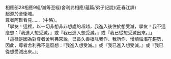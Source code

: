 相應部28相應9經/滅等至經(舍利弗相應/蘊篇/弟子記說)(莊春江譯)  
起源於舍衛城。  
尊者阿難看見……（中略）。  
「學友！這裡，以一切非想非非想處的超越，我進入後住於想受滅，學友！我不這麼想：『我進入想受滅。』或『我已進入想受滅。』或『我已從想受滅出來。』」  
「這樣是因為對尊者舍利弗來說，已長久善根除我作、我所作、慢煩惱潛在趨勢，因此，尊者舍利弗不這麼想：『我進入想受滅。』或『我已進入想受滅。』或『我已從想受滅出來。』」  
  
  
